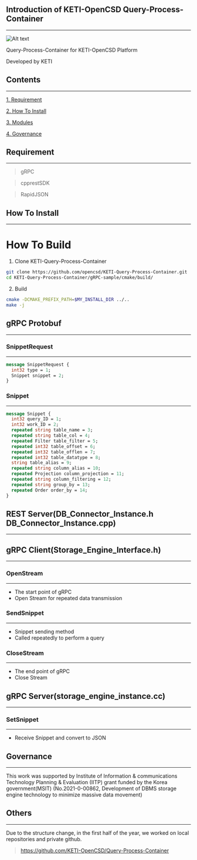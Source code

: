## Introduction of KETI-OpenCSD Query-Process-Container
-------------
![Alt text](/%EC%82%AC%EC%A7%84/pushdown.jpg)

Query-Process-Container for KETI-OpenCSD Platform

Developed by KETI

## Contents
-------------
[1. Requirement](#requirement)

[2. How To Install](#How-To-Install)

[3. Modules](#modules)

[4. Governance](#governance)

## Requirement
-------------
>   gRPC

>   cpprestSDK

>   RapidJSON

## How To Install
-------------
# How To Build
1. Clone KETI-Query-Process-Container
```bash
git clone https://github.com/opencsd/KETI-Query-Process-Container.git
cd KETI-Query-Process-Container/gRPC-sample/cmake/build/
```

2. Build
```bash
cmake -DCMAKE_PREFIX_PATH=$MY_INSTALL_DIR ../..
make -j
```

## gRPC Protobuf
-------------
### SnippetRequest
-------------
```protobuf
message SnippetRequest {
  int32 type = 1;
  Snippet snippet = 2;
}
```

### Snippet
-------------
```protobuf
message Snippet {
  int32 query_ID = 1;
  int32 work_ID = 2;
  repeated string table_name = 3;
  repeated string table_col = 4;
  repeated Filter table_filter = 5;
  repeated int32 table_offset = 6;
  repeated int32 table_offlen = 7;
  repeated int32 table_datatype = 8;
  string table_alias = 9;
  repeated string column_alias = 10;
  repeated Projection column_projection = 11;
  repeated string column_filtering = 12;
  repeated string group_by = 13;
  repeated Order order_by = 14;
}
```

## REST Server(DB_Connector_Instance.h DB_Connector_Instance.cpp)
-------------

## gRPC Client(Storage_Engine_Interface.h)
-------------
### OpenStream
-------------
* The start point of gRPC
* Open Stream for repeated data transmission

### SendSnippet
-------------
* Snippet sending method
* Called repeatedly to perform a query

### CloseStream
-------------
* The end point of gRPC
* Close Stream

## gRPC Server(storage_engine_instance.cc)
-------------
### SetSnippet
-------------
* Receive Snippet and convert to JSON

## Governance
-------------
This work was supported by Institute of Information & communications Technology Planning & Evaluation (IITP) grant funded by the Korea government(MSIT) (No.2021-0-00862, Development of DBMS storage engine technology to minimize massive data movement)

## Others
-------------
Due to the structure change, in the first half of the year, we worked on local repositories and private github.
> https://github.com/KETI-OpenCSD/Query-Process-Container
